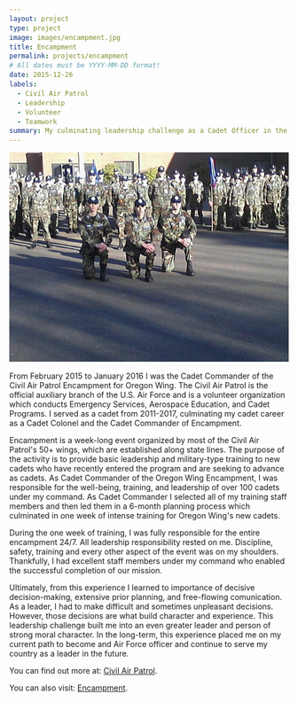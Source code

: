 ```yaml
---
layout: project
type: project
image: images/encampment.jpg
title: Encampment
permalink: projects/encampment
# All dates must be YYYY-MM-DD format!
date: 2015-12-26
labels:
  - Civil Air Patrol
  - Leadership
  - Volunteer
  - Teamwork
summary: My culminating leadership challenge as a Cadet Officer in the Civil Air Patrol.
---
```


<div class="ui small rounded images">
  <img class="ui image" src="../images/WEV.jpg ">
</div>

From February 2015 to January 2016 I was the Cadet Commander of the Civil Air Patrol Encampment for Oregon Wing. The Civil Air Patrol is the official auxiliary branch of the U.S. Air Force and is a volunteer organization which conducts Emergency Services, Aerospace Education, and Cadet Programs. I served as a cadet from 2011-2017, culminating my cadet career as a Cadet Colonel and the Cadet Commander of Encampment. 

Encampment is a week-long event organized by most of the Civil Air Patrol's 50+ wings, which are established along state lines. The purpose of the activity is to provide basic leadership and military-type training to new cadets who have recently entered the program and are seeking to advance as cadets. As Cadet Commander of the Oregon Wing Encampment, I was responsible for the well-being, training, and leadership of over 100 cadets under my command. As Cadet Commander I selected all of my training staff members and then led them in a 6-month planning process which culminated in one week of intense training for Oregon Wing's new cadets.

During the one week of training, I was fully responsible for the entire encampment 24/7. All leadership responsibility rested on me. Discipline, safety, training and every other aspect of the event was on my shoulders. Thankfully, I had excellent staff members under my command who enabled the successful completion of our mission.

Ultimately, from this experience I learned to importance of decisive decision-making, extensive prior planning, and free-flowing comunication. As a leader, I had to make difficult and sometimes unpleasant decisions. However, those decisions are what build character and experience. This leadership challenge built me into an even greater leader and person of strong moral character. In the long-term, this experience placed me on my current path to become and Air Force officer and continue to serve my country as a leader in the future.

You can find out more at: [Civil Air Patrol](https://www.gocivilairpatrol.com/programs/cadets/).

You can also visit: [Encampment](https://www.gocivilairpatrol.com/programs/cadets/activities/encampment/).





